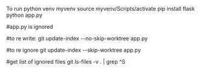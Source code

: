 To run
python venv myvenv
source myvenv/Scripts/activate
pip install flask
python app.py


#app.py is ignored

#to re write:
git update-index --no-skip-worktree app.py

#to re ignore
git update-index --skip-worktree app.py

#get list of ignored files
git ls-files -v . | grep ^S